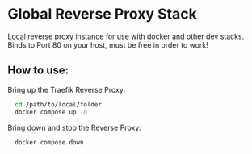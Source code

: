 # Global Reverse Proxy Stack
Local reverse proxy instance for use with docker and other dev stacks. Binds to Port 80 on your host, must be free in order to work!

## How to use:
Bring up the Traefik Reverse Proxy:
```bash
  cd /path/to/local/folder
  docker compose up -d
```

Bring down and stop the Reverse Proxy:
```bash
  docker compose down
```